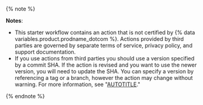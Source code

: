{% note %}

**Notes**:

- This starter workflow contains an action that is not certified by {% data variables.product.prodname_dotcom %}. Actions provided by third parties are governed by separate terms of service, privacy policy, and support documentation.
- If you use actions from third parties you should use a version specified by a commit SHA. If the action is revised and you want to use the newer version, you will need to update the SHA. You can specify a version by referencing a tag or a branch, however the action may change without warning. For more information, see "[AUTOTITLE](/actions/security-guides/security-hardening-for-github-actions#using-third-party-actions)."

{% endnote %}
